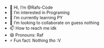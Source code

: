 - 👋 Hi, I’m @Rafs-Code
- 👀 I’m interested in Programing
- 🌱 I’m currently learning PY
- 💞️ I’m looking to collaborate on guess nothing
- 📫 How to reach me idk
- 😄 Pronouns: Raf
- ⚡ Fun fact: Nothing tho :V


